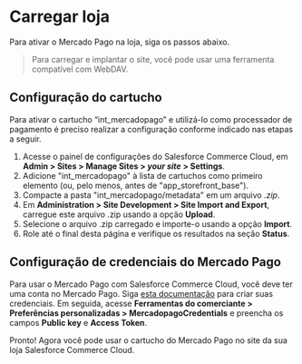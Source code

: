 # Carregar loja

Para ativar o Mercado Pago na loja, siga os passos abaixo.

> Para carregar e implantar o site, você pode usar uma ferramenta compatível com WebDAV.

## Configuração do cartucho

Para ativar o cartucho “int_mercadopago” e utilizá-lo como processador de pagamento é preciso realizar a configuração conforme indicado nas etapas a seguir.

1. Acesse o painel de configurações do Salesforce Commerce Cloud, em **Admin > Sites > Manage Sites > _your site_ > Settings**.
2. Adicione "int_mercadopago" à lista de cartuchos como primeiro elemento (ou, pelo menos, antes de "app_storefront_base").
3. Compacte a pasta "int_mercadopago/metadata" em um arquivo _.zip_.
4. Em **Administration > Site Development > Site Import and Export**, carregue este arquivo .zip usando a opção **Upload**.
5. Selecione o arquivo .zip carregado e importe-o usando a opção **Import**.
6. Role até o final desta página e verifique os resultados na seção **Status**.

## Configuração de credenciais do Mercado Pago

Para usar o Mercado Pago com Salesforce Commerce Cloud, você deve ter uma conta no Mercado Pago. Siga [esta documentação](/developers/pt/docs/salesforce/additional-content/credentials) para criar suas credenciais. Em seguida, acesse **Ferramentas do comerciante > Preferências personalizadas > MercadopagoCredentials** e preencha os campos **Public key** e **Access Token**.

Pronto! Agora você pode usar o cartucho do Mercado Pago no site da sua loja Salesforce Commerce Cloud.